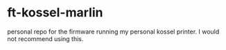 # ft-kossel-marlin
personal repo for the firmware running my personal kossel printer. I would not recommend using this.
